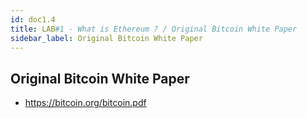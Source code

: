 ```yaml
---
id: doc1.4
title: LAB#1 - What is Ethereum ? / Original Bitcoin White Paper
sidebar_label: Original Bitcoin White Paper
---
```


## Original Bitcoin White Paper

- https://bitcoin.org/bitcoin.pdf


